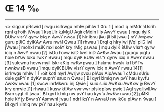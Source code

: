 # Œ 14 ‰
---
<> siqgur pRswid ]
rwgu isrIrwgu mhlw pihlw 1 Gru 1
] moqI q mMdr aUsrih rqnI q hoih jVwau ] ksqUir kuMgU Agir cMdin
lIip AwvY cwau ] mqu dyiK BUlw vIsrY qyrw iciq n AwvY nwau ]1] hir
ibnu jIau jil bil jwau ] mY Awpxw guru pUiC dyiKAw Avru nwhI Qwau ]1]
rhwau ] DrqI q hIry lwl jVqI pliG lwl jVwau ] mohxI muiK mxI sohY
kry rMig pswau ] mqu dyiK BUlw vIsrY qyrw iciq n AwvY nwau ]2] isDu hovw
isiD lweI iriD AwKw Awau ] gupqu prgtu hoie bYsw loku rwKY Bwau ] mqu
dyiK BUlw vIsrY qyrw iciq n AwvY nwau ]3] sulqwnu hovw myil lskr qKiq
rwKw pwau ] hukmu hwslu krI bYTw nwnkw sB vwau ] mqu dyiK BUlw vIsrY
qyrw iciq n AwvY nwau ]4]1] isrIrwgu mhlw 1 ] koit kotI myrI Awrjw
pvxu pIAxu AipAwau ] cMdu sUrju duie guPY n dyKw supnY saux n Qwau ] BI
qyrI kImiq nw pvY hau kyvfu AwKw nwau ]1] swcw inrMkwru inj Qwie ]
suix suix AwKxu AwKxw jy BwvY kry qmwie ]1] rhwau ] kusw ktIAw vwr
vwr pIsix pIsw pwie ] AgI syqI jwlIAw Bsm syqI ril jwau ] BI qyrI
kImiq nw pvY hau kyvfu AwKw nwau ]2] pMKI hoie kY jy Bvw sY AsmwnI
jwau ] ndrI iksY n AwvaU nw ikCu pIAw n Kwau ] BI qyrI kImiq nw pvY
hau kyvfu
####
